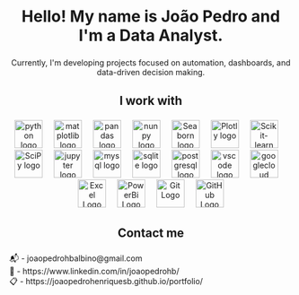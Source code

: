 <h1 align="center">Hello! My name is João Pedro and I'm a Data Analyst.</h1>

###

<p align="center">Currently, I'm developing projects focused on automation, dashboards, and data-driven decision making.</p>

###

<h2 align="center">I work with</h2>

###

<div align="center">
  <img src="https://cdn.jsdelivr.net/gh/devicons/devicon/icons/python/python-original.svg" height="50" alt="python logo"  />
  <img width="12" />
  <img src="https://img.icons8.com/?size=1200&id=TkX1totjFmAD&format=png" height="50" alt="matplotlib logo"  />
  <img width="12" />
  <img src="https://img.icons8.com/?size=512&id=xSkewUSqtErH&format=png" height="50" alt="pandas logo"  />
  <img width="12" />
  <img src="https://www.svgrepo.com/show/373938/numpy.svg" height="50" alt="nunpy logo"  />
  <img width="12" />
  <img src="https://cdn.worldvectorlogo.com/logos/seaborn-1.svg" height="50" alt="Seaborn logo"  />
  <img width="12" />
  <img src="https://www.vectorlogo.zone/logos/plotly/plotly-official.svg" height="50" alt="Plotly logo"  />
  <img width="12" />
  <img src="https://upload.wikimedia.org/wikipedia/commons/thumb/0/05/Scikit_learn_logo_small.svg/2560px-Scikit_learn_logo_small.svg.png" height="50" alt="Scikit-learn logo"  />
  <img width="12" />
  <img src="https://upload.wikimedia.org/wikipedia/commons/thumb/b/b2/SCIPY_2.svg/1200px-SCIPY_2.svg.png" height="50" alt="SciPy logo"  />
  <img width="12" />

  <img src="https://cdn.jsdelivr.net/gh/devicons/devicon/icons/jupyter/jupyter-original.svg" height="50" alt="jupyter logo"  />
  <img width="12" />
  <img src="https://cdn.jsdelivr.net/gh/devicons/devicon/icons/mysql/mysql-original.svg" height="50" alt="mysql logo"  />
  <img width="12" />
  <img src="https://cdn.jsdelivr.net/gh/devicons/devicon/icons/sqlite/sqlite-original.svg" height="50" alt="sqlite logo"  />
  <img width="12" />
  <img src="https://cdn.jsdelivr.net/gh/devicons/devicon/icons/postgresql/postgresql-original.svg" height="50" alt="postgresql logo"  />
  <img width="12" />
  <img src="https://cdn.jsdelivr.net/gh/devicons/devicon/icons/vscode/vscode-original.svg" height="50" alt="vscode logo"  />
  <img width="12" />
  <img src="https://cdn.jsdelivr.net/gh/devicons/devicon/icons/googlecloud/googlecloud-original.svg" height="50" alt="googlecloud logo"  />
  <img width="12" />
  <img src="
https://download.logo.wine/logo/Microsoft_Excel/Microsoft_Excel-Logo.wine.png" height="50" alt="Excel Logo"  />
  <img width="12" />
  <img src="https://github.com/microsoft/PowerBI-Icons/blob/main/PNG/Desktop.png" height="50" alt="PowerBi Logo"  />
  <img width="12" />
  <img src="https://git-scm.com/images/logos/downloads/Git-Logo-2Color.png" height="50" alt="Git Logo"  />
  <img width="12" />
  <img src="https://cdn.worldvectorlogo.com/logos/github-icon-2.svg" height="50" alt="GitHub Logo"  />
</div>

###

<h2 align="center">Contact me</h2>

###

<p align="left">📬 - joaopedrohbalbino@gmail.com<br>💼 - https://www.linkedin.com/in/joaopedrohb/<br>📋 - https://joaopedrohenriquesb.github.io/portfolio/</p>

###
